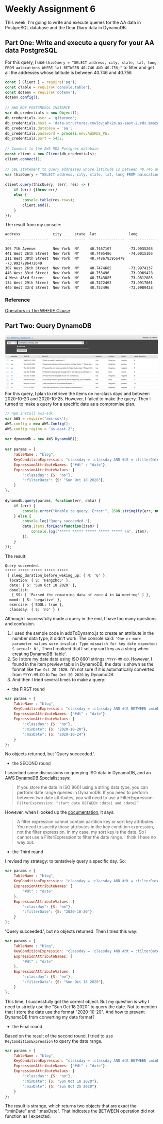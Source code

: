 # Weekly Assignment 6

This week, I'm going to write and execute queries for the AA data in PostgreSQL database and the Dear Diary data in DynamoDB.

## Part One: Write and execute a query for your AA data PostgreSQL

For this query, I use `thisQuery = "SELECT address, city, state, lat, long FROM aalocations WHERE lat BETWEEN 40.746 AND 40.756;"` to filter and get all the addresses whose latitude is between 40.746 and 40.756

```javascript
const { Client } = require('pg');
const cTable = require('console.table');
const dotenv = require('dotenv');
dotenv.config();  

// AWS RDS POSTGRESQL INSTANCE
var db_credentials = new Object();
db_credentials.user = 'gitacoco';
db_credentials.host = 'data-structures.cmwlovjahk2o.us-east-2.rds.amazonaws.com';
db_credentials.database = 'aa';
db_credentials.password = process.env.AWSRDS_PW;
db_credentials.port = 5432;

// Connect to the AWS RDS Postgres database
const client = new Client(db_credentials);
client.connect();

// SQL statement to query addresses whose latitude is between 40.746 and 40.756: 
var thisQuery = "SELECT address, city, state, lat, long FROM aalocations WHERE lat BETWEEN 40.746 AND 40.756;";

client.query(thisQuery, (err, res) => {
    if (err) {throw err}
    else {
        console.table(res.rows);
        client.end();
    }
});
```
The result from my console:

```console
address               city      state  lat               long             
--------------------  --------  -----  ----------------  -----------------
305 7th Avenue        New York  NY     40.7467107        -73.9935208      
441 West 26th Street  New York  NY     40.7495486        -74.0015106      
211 West 30th Street  New York  NY     40.7486793956479  -73.9927286472649
307 West 26th Street  New York  NY     40.7474685        -73.9974137      
446 West 33rd Street  New York  NY     40.753496         -73.9989428      
4 West 43rd Street    New York  NY     40.7543885        -73.9812083      
134 West 29th Street  New York  NY     40.7472463        -73.9917061      
446 West 33rd Street  New York  NY     40.753496         -73.9989428        
```

### Reference
[Operators in The WHERE Clause](https://www.w3schools.com/sql/sql_where.asp)

## Part Two: Query DynamoDB

![Image of DynamoDB](./table.png)
For this query, I plan to retrieve the items on no-class days and between 2020-10-20 and 2020-10-25. However, I failed to make the query. Then I turned to make a query for a specific date as a compromise plan.

```javascript
// npm install aws-sdk
var AWS = require('aws-sdk');
AWS.config = new AWS.Config();
AWS.config.region = "us-east-2";

var dynamodb = new AWS.DynamoDB();

var params = {
    TableName : "blog",
    KeyConditionExpression: "classday = :classday AND #dt = :filterDate", 
    ExpressionAttributeNames: {"#dt" : "date"},
    ExpressionAttributeValues: {
        ":classday": {S: "no"},
        ":filterDate": {S: "Sun Oct 18 2020"},
    }
};

dynamodb.query(params, function(err, data) {
    if (err) {
        console.error("Unable to query. Error:", JSON.stringify(err, null, 2));
    } else {
        console.log("Query succeeded.");
        data.Items.forEach(function(item) {
            console.log("***** ***** ***** ***** ***** \n", item);
        });
    }
});
```

The result:
``` console
Query succeeded.
***** ***** ***** ***** ***** 
 { sleep_duration_before_waking_up: { N: '6' },
  location: { S: 'Hangzhou' },
  date: { S: 'Sun Oct 18 2020' },
  donelist:
   { SS: [ 'Parsed the remaining data of zone 4 in AA meeting' ] },
  mood: { S: 'negative' },
  exercise: { BOOL: true },
  classday: { S: 'no' } }
```

Although I successfully made a query in the end, I have too many questions and confusion.
1. I used the sample code in addToDynamo.js to create an attribute in the number data type, it didn't work. The console said: `'One or more parameter values were invalid: Type mismatch for key date expected: S actual: N',` Then I realized that I set my sort key as a string when creating DynamoDB 'table'.
2. So I store my date data using ISO 8601 strings: `YYYY-MM-DD`. However, I found in the item preview table in DynamoDB, the date is shown as the format like `Tue Oct 20 2020`. I'm not sure if it is automatically converted from `YYYY-MM-DD` to `Tue Oct 20 2020` by DynamoDB.
3. And then I tried several times to make a query:

- the FIRST round
```javascript
var params = {
    TableName : "blog",
    KeyConditionExpression: "classday = :classday AND #dt BETWEEN :minDate AND :maxDate", 
    ExpressionAttributeNames: {"#dt" : "date"},
    ExpressionAttributeValues: {
        ":classday": {S: "no"},
        ":minDate": {S: "2020-10-20"},
        ":maxDate": {S: "2020-10-24"}
    }
};
```
No objects returned, but 'Query succeeded.'.

- the SECOND round

I searched some discussions on querying ISO data in DynamoDB, and an [AWS DynamoDB Specialist](https://www.abhayachauhan.com/2017/12/how-to-store-dates-or-timestamps-in-dynamodb/) says: 
>If you store the date in ISO 8601 using a string data type, you can perform date range queries in DynamoDB. If you need to perform between two date attributes, you will need to use a FilterExpression:
`FilterExpression: “start_date BETWEEN :date1 and :date2”`

However, when I looked up the [documentation](https://docs.aws.amazon.com/amazondynamodb/latest/developerguide/Query.html#Query.FilterExpression), it says: 
>A filter expression cannot contain partition key or sort key attributes. You need to specify those attributes in the key condition expression, not the filter expression.
In my case, my sort key is the date. So I cannot use a FilterExpression to filter the date range. I think I have no way out.

- the Third round

I revised my strategy: to tentatively query a specific day. So:
```javascript
var params = {
    TableName : "blog",
    KeyConditionExpression: "classday = :classday AND #dt = :filterDate",
    ExpressionAttributeNames: { 
        "#dt" : "date"
    },
    ExpressionAttributeValues: {
        ":classday": {S: "no"},
        ":filterDate": {S: "2020-10-20"},
    }
};
```
'Query succeeded.', but no objects returned. Then I tried this way:
```javascript
var params = {
    TableName : "blog",
    KeyConditionExpression: "classday = :classday AND #dt = :filterDate",
    ExpressionAttributeNames: { 
        "#dt" : "date"
    },
    ExpressionAttributeValues: {
        ":classday": {S: "no"},
        ":filterDate": {S: "Sun Oct 18 2020"},
    }
};
```
This time, I successfully got the correct object. But my question is why I need to strictly use the "Sun Oct 18 2020" to query the date. Not to mention that I store the date use the format "2020-10-20". And how to prevent DynamoDB from converting my date format?

- the Final round

Based on the result of the second round, I tried to use `KeyConditionExpression` to query the date range.

```javascript
var params = {
    TableName : "blog",
    KeyConditionExpression: "classday = :classday AND #dt BETWEEN :minDate AND :maxDate", 
    ExpressionAttributeNames: {"#dt" : "date"},
    ExpressionAttributeValues: {
        ":classday": {S: "no"},
        ":minDate": {S: "Sun Oct 18 2020"},
        ":maxDate": {S: "Sun Oct 25 2020"}
    }
};
```
The result is strange, which returns two objects that are exact the ":minDate" and ":maxDate". That indicates the BETWEEN operation did not function as I expected.